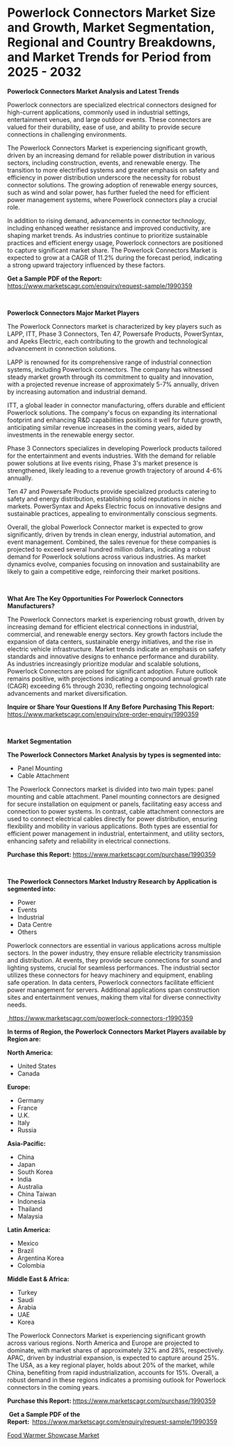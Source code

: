 <p><h1>Powerlock Connectors Market Size and Growth, Market Segmentation, Regional and Country Breakdowns, and Market Trends for Period from 2025 -  2032</h1></p><p><strong>Powerlock Connectors Market Analysis and Latest Trends</strong></p>
<p><p>Powerlock connectors are specialized electrical connectors designed for high-current applications, commonly used in industrial settings, entertainment venues, and large outdoor events. These connectors are valued for their durability, ease of use, and ability to provide secure connections in challenging environments.</p><p>The Powerlock Connectors Market is experiencing significant growth, driven by an increasing demand for reliable power distribution in various sectors, including construction, events, and renewable energy. The transition to more electrified systems and greater emphasis on safety and efficiency in power distribution underscore the necessity for robust connector solutions. The growing adoption of renewable energy sources, such as wind and solar power, has further fueled the need for efficient power management systems, where Powerlock connectors play a crucial role.</p><p>In addition to rising demand, advancements in connector technology, including enhanced weather resistance and improved conductivity, are shaping market trends. As industries continue to prioritize sustainable practices and efficient energy usage, Powerlock connectors are positioned to capture significant market share. The Powerlock Connectors Market is expected to grow at a CAGR of 11.2% during the forecast period, indicating a strong upward trajectory influenced by these factors.</p></p>
<p><strong>Get a Sample PDF of the Report:&nbsp;</strong> <a href="https://www.marketscagr.com/enquiry/request-sample/1990359?utm_campaign=2792&utm_medium=2&utm_source=Github&utm_content=ia&utm_term=10042025&utm_id=powerlock-connectors">https://www.marketscagr.com/enquiry/request-sample/1990359</a></p>
<p>&nbsp;</p>
<p><strong>Powerlock Connectors Major Market Players</strong></p>
<p><p>The Powerlock Connectors market is characterized by key players such as LAPP, ITT, Phase 3 Connectors, Ten 47, Powersafe Products, PowerSyntax, and Apeks Electric, each contributing to the growth and technological advancement in connection solutions.</p><p>LAPP is renowned for its comprehensive range of industrial connection systems, including Powerlock connectors. The company has witnessed steady market growth through its commitment to quality and innovation, with a projected revenue increase of approximately 5-7% annually, driven by increasing automation and industrial demand.</p><p>ITT, a global leader in connector manufacturing, offers durable and efficient Powerlock solutions. The company's focus on expanding its international footprint and enhancing R&D capabilities positions it well for future growth, anticipating similar revenue increases in the coming years, aided by investments in the renewable energy sector.</p><p>Phase 3 Connectors specializes in developing Powerlock products tailored for the entertainment and events industries. With the demand for reliable power solutions at live events rising, Phase 3's market presence is strengthened, likely leading to a revenue growth trajectory of around 4-6% annually.</p><p>Ten 47 and Powersafe Products provide specialized products catering to safety and energy distribution, establishing solid reputations in niche markets. PowerSyntax and Apeks Electric focus on innovative designs and sustainable practices, appealing to environmentally conscious segments. </p><p>Overall, the global Powerlock Connector market is expected to grow significantly, driven by trends in clean energy, industrial automation, and event management. Combined, the sales revenue for these companies is projected to exceed several hundred million dollars, indicating a robust demand for Powerlock solutions across various industries. As market dynamics evolve, companies focusing on innovation and sustainability are likely to gain a competitive edge, reinforcing their market positions.</p></p>
<p>&nbsp;</p>
<p><strong>What Are The Key Opportunities For Powerlock Connectors Manufacturers?</strong></p>
<p><p>The Powerlock Connectors market is experiencing robust growth, driven by increasing demand for efficient electrical connections in industrial, commercial, and renewable energy sectors. Key growth factors include the expansion of data centers, sustainable energy initiatives, and the rise in electric vehicle infrastructure. Market trends indicate an emphasis on safety standards and innovative designs to enhance performance and durability. As industries increasingly prioritize modular and scalable solutions, Powerlock Connectors are poised for significant adoption. Future outlook remains positive, with projections indicating a compound annual growth rate (CAGR) exceeding 6% through 2030, reflecting ongoing technological advancements and market diversification.</p></p>
<p><strong>Inquire or Share Your Questions If Any Before Purchasing This Report:</strong> <a href="https://www.marketscagr.com/enquiry/pre-order-enquiry/1990359?utm_campaign=2792&utm_medium=2&utm_source=Github&utm_content=ia&utm_term=10042025&utm_id=powerlock-connectors">https://www.marketscagr.com/enquiry/pre-order-enquiry/1990359</a></p>
<p>&nbsp;</p>
<p><strong>Market Segmentation</strong></p>
<p><strong>The Powerlock Connectors Market Analysis by types is segmented into:</strong></p>
<p><ul><li>Panel Mounting</li><li>Cable Attachment</li></ul></p>
<p><p>The Powerlock Connectors market is divided into two main types: panel mounting and cable attachment. Panel mounting connectors are designed for secure installation on equipment or panels, facilitating easy access and connection to power systems. In contrast, cable attachment connectors are used to connect electrical cables directly for power distribution, ensuring flexibility and mobility in various applications. Both types are essential for efficient power management in industrial, entertainment, and utility sectors, enhancing safety and reliability in electrical connections.</p></p>
<p><strong>Purchase this Report:&nbsp;</strong><a href="https://www.marketscagr.com/purchase/1990359?utm_campaign=2792&utm_medium=2&utm_source=Github&utm_content=ia&utm_term=10042025&utm_id=powerlock-connectors">https://www.marketscagr.com/purchase/1990359</a></p>
<p>&nbsp;</p>
<p><strong>The Powerlock Connectors Market Industry Research by Application is segmented into:</strong></p>
<p><ul><li>Power</li><li>Events</li><li>Industrial</li><li>Data Centre</li><li>Others</li></ul></p>
<p><p>Powerlock connectors are essential in various applications across multiple sectors. In the power industry, they ensure reliable electricity transmission and distribution. At events, they provide secure connections for sound and lighting systems, crucial for seamless performances. The industrial sector utilizes these connectors for heavy machinery and equipment, enabling safe operation. In data centers, Powerlock connectors facilitate efficient power management for servers. Additional applications span construction sites and entertainment venues, making them vital for diverse connectivity needs.</p></p>
<p><a href="https://www.marketscagr.com/powerlock-connectors-r1990359?utm_campaign=2792&utm_medium=2&utm_source=Github&utm_content=ia&utm_term=10042025&utm_id=powerlock-connectors">&nbsp;https://www.marketscagr.com/powerlock-connectors-r1990359</a></p>
<p><strong>In terms of Region, the Powerlock Connectors Market Players available by Region are:</strong></p>
<p>
    <p> <strong> North America: </strong>
        <ul>
            <li>United States</li>
            <li>Canada</li>
        </ul>
        </p> 
    <p> <strong> Europe: </strong>
        <ul>
            <li>Germany</li>
            <li>France</li>
            <li>U.K.</li>
            <li>Italy</li>
            <li>Russia</li>
        </ul>
        </p> 
    <p> <strong> Asia-Pacific: </strong>
        <ul>
            <li>China</li>
            <li>Japan</li>
            <li>South Korea</li>
            <li>India</li>
            <li>Australia</li>
            <li>China Taiwan</li>
            <li>Indonesia</li>
            <li>Thailand</li>
            <li>Malaysia</li>
        </ul>
        </p> 
    <p> <strong> Latin America: </strong>
        <ul>
            <li>Mexico</li>
            <li>Brazil</li>
            <li>Argentina Korea</li>
            <li>Colombia</li>
        </ul>
        </p> 
    <p> <strong> Middle East & Africa: </strong>
        <ul>
            <li>Turkey</li>
            <li>Saudi</li>
            <li>Arabia</li>
            <li>UAE</li>
            <li>Korea</li>
        </ul>
    </p>
    </p>
<p><p>The Powerlock Connectors Market is experiencing significant growth across various regions. North America and Europe are projected to dominate, with market shares of approximately 32% and 28%, respectively. APAC, driven by industrial expansion, is expected to capture around 25%. The USA, as a key regional player, holds about 20% of the market, while China, benefiting from rapid industrialization, accounts for 15%. Overall, a robust demand in these regions indicates a promising outlook for Powerlock connectors in the coming years.</p></p>
<p><strong>Purchase this Report: </strong><a href="https://www.marketscagr.com/purchase/1990359?utm_campaign=2792&utm_medium=2&utm_source=Github&utm_content=ia&utm_term=10042025&utm_id=powerlock-connectors">https://www.marketscagr.com/purchase/1990359</a></p>
<p>&nbsp;<strong>Get a Sample PDF of the Report:&nbsp;&nbsp;</strong><a href="https://www.marketscagr.com/enquiry/request-sample/1990359?utm_campaign=2792&utm_medium=2&utm_source=Github&utm_content=ia&utm_term=10042025&utm_id=powerlock-connectors">https://www.marketscagr.com/enquiry/request-sample/1990359</a></p>
<p><strong></strong></p>
<p><p><a href="https://github.com/lalolatiot/Market-Research-Report-List-1/blob/main/food-warmer-showcase-market.md?utm_campaign=2792&utm_medium=2&utm_source=Github&utm_content=ia&utm_term=10042025&utm_id=powerlock-connectors">Food Warmer Showcase Market</a></p></p>